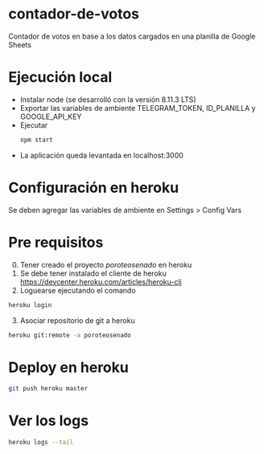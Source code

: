 # contador-de-votos
Contador de votos en base a los datos cargados en una planilla de Google Sheets

# Ejecución local
* Instalar node (se desarrolló con la versión 8.11.3 LTS)
* Exportar las variables de ambiente TELEGRAM_TOKEN, ID_PLANILLA y GOOGLE_API_KEY
* Ejecutar
    ```bash
    npm start
    ```
* La aplicación queda levantada en localhost:3000

# Configuración en heroku
Se deben agregar las variables de ambiente en Settings > Config Vars

# Pre requisitos
0. Tener creado el proyecto *poroteosenado* en heroku
1. Se debe tener instalado el cliente de heroku https://devcenter.heroku.com/articles/heroku-cli
2. Loguearse ejecutando el comando
```bash
heroku login
```
3. Asociar repositorio de git a heroku
```bash
heroku git:remote -a poroteosenado
```

# Deploy en heroku
```bash
git push heroku master
```
# Ver los logs
```bash
heroku logs --tail
```
